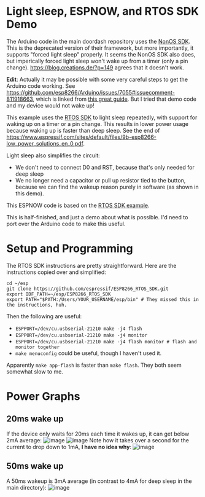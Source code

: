 # Light sleep, ESPNOW, and RTOS SDK Demo

The Arduino code in the main doordash repository uses the [NonOS SDK](https://github.com/espressif/ESP8266_NONOS_SDK). This is the deprecated version of their framework, but more importantly, it supports "forced light sleep" properly. It seems the NonOS SDK also does, but imperically forced light sleep won't wake up from a timer (only a pin change). https://blog.creations.de/?p=149 agrees that it doesn't work.

**Edit**: Actually it may be possible with some very careful steps to get the Arduino code working. See https://github.com/esp8266/Arduino/issues/7055#issuecomment-811918663, which is linked from [this great guide](https://kevinstadler.github.io/notes/esp8266-deep-sleep-light-sleep-arduino/). But I tried that demo code and my device would not wake up!

This example uses the [RTOS SDK](https://github.com/espressif/ESP8266_RTOS_SDK) to light sleep repeatedly, with support for waking up on a timer or a pin change. This results in lower power usage because waking up is faster than deep sleep. See the end of https://www.espressif.com/sites/default/files/9b-esp8266-low_power_solutions_en_0.pdf.

Light sleep also simplifies the circuit:
- We don't need to connect D0 and RST, because that's only needed for deep sleep
- We no longer need a capacitor or pull up resistor tied to the button, because we can find the wakeup reason purely in software (as shown in this demo).

This ESPNOW code is based on the [RTOS SDK example](https://github.com/espressif/ESP8266_RTOS_SDK/tree/master/examples/wifi/espnow).

This is half-finished, and just a demo about what is possible. I'd need to port over the Arduino code to make this useful.

# Setup and Programming
The RTOS SDK instructions are pretty straightforward. Here are the instructions copied over and simplified:
```
cd ~/esp
git clone https://github.com/espressif/ESP8266_RTOS_SDK.git
export IDF_PATH=~/esp/ESP8266_RTOS_SDK
export PATH="$PATH:/Users/YOUR_USERNAME/esp/bin" # They missed this in the instructions, huh.
```

Then the following are useful:
- `ESPPORT=/dev/cu.usbserial-21210 make -j4 flash`
- `ESPPORT=/dev/cu.usbserial-21210 make -j4 monitor`
- `ESPPORT=/dev/cu.usbserial-21210 make -j4 flash monitor # flash and monitor together`
- `make menuconfig` could be useful, though I haven't used it.

Apparently `make app-flash` is faster than `make flash`. They both seem somewhat slow to me.

# Power Graphs
## 20ms wake up
If the device only waits for 20ms each time it wakes up, it can get below 2mA average:
![image](https://github.com/theicfire/doordash/assets/442311/0e20264c-1a8e-4e3d-8374-d2f26be584b9)
![image](https://github.com/theicfire/doordash/assets/442311/47febca2-0d3a-45f0-ab11-897de686c06b)
Note how it takes over a second for the current to drop down to 1mA, **I have no idea why**:
![image](https://github.com/theicfire/doordash/assets/442311/4ee19b10-6c6e-4bec-9147-e7109e55ced0)

## 50ms wake up
A 50ms wakeup is 3mA average (in contrast to 4mA for deep sleep in the main directory):
![image](https://github.com/theicfire/doordash/assets/442311/3d3a7131-1ced-48ee-9fcb-329a0a8ac901)
